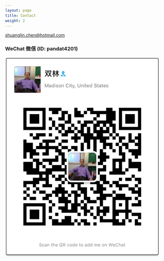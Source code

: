 ```yaml
---
layout: page
title: Contact
weight: 2
---
```


[shuanglin.chen@hotmail.com](mailto:shuanglin.chen@hotmail.com)

### WeChat 微信 (ID: pandat4201)

<img class="img-plain" alt="WeChat QR Code" src="/assets/image/wechat.JPG"/>
